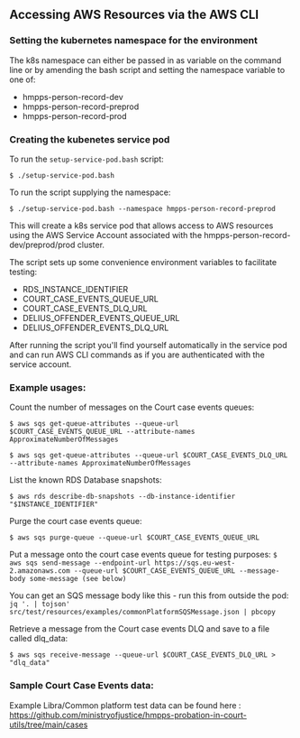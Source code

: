 
## Accessing AWS Resources via the AWS CLI


### Setting the kubernetes namespace for the environment

The k8s namespace can either be passed in as variable on the command line or by amending the bash script and
setting the namespace variable to one of:

- hmpps-person-record-dev
- hmpps-person-record-preprod
- hmpps-person-record-prod 


### Creating the kubenetes service pod

To run the `setup-service-pod.bash` script:

`$ ./setup-service-pod.bash`

To run the script supplying the namespace:

`$ ./setup-service-pod.bash --namespace hmpps-person-record-preprod`


This will create a k8s service pod that allows access to AWS resources using the AWS Service Account
associated with the hmpps-person-record-dev/preprod/prod cluster.

The script sets up some convenience environment variables to facilitate testing:

- RDS_INSTANCE_IDENTIFIER
- COURT_CASE_EVENTS_QUEUE_URL
- COURT_CASE_EVENTS_DLQ_URL
- DELIUS_OFFENDER_EVENTS_QUEUE_URL
- DELIUS_OFFENDER_EVENTS_DLQ_URL
 
After running the script you'll find yourself automatically in the service pod and can run AWS CLI commands as if you are authenticated with the service account.


### Example usages:

Count the number of messages on the Court case events queues:

`$ aws sqs get-queue-attributes --queue-url $COURT_CASE_EVENTS_QUEUE_URL --attribute-names ApproximateNumberOfMessages`

`$ aws sqs get-queue-attributes --queue-url $COURT_CASE_EVENTS_DLQ_URL --attribute-names ApproximateNumberOfMessages`

List the known RDS Database snapshots:

`$ aws rds describe-db-snapshots --db-instance-identifier "$INSTANCE_IDENTIFIER"`

Purge the court case events queue:

`$ aws sqs purge-queue --queue-url $COURT_CASE_EVENTS_QUEUE_URL`

Put a message onto the court case events queue for testing purposes:
`
$ aws sqs send-message --endpoint-url https://sqs.eu-west-2.amazonaws.com --queue-url $COURT_CASE_EVENTS_QUEUE_URL --message-body some-message (see below)
`

You can get an SQS message body like this - run this from outside the pod:
```jq '. | tojson' src/test/resources/examples/commonPlatformSQSMessage.json | pbcopy```

Retrieve a message from the Court case events DLQ and save to a file called dlq_data:

`$ aws sqs receive-message --queue-url $COURT_CASE_EVENTS_DLQ_URL > "dlq_data"`


### Sample Court Case Events data:

Example Libra/Common platform test data can be found here : https://github.com/ministryofjustice/hmpps-probation-in-court-utils/tree/main/cases
